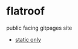 # flatroof
public facing gitpages site

* [static only](https://help.github.com/en/github/working-with-github-pages/about-github-pages)
